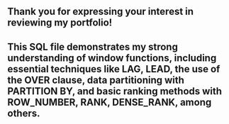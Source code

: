 ## Thank you for expressing your interest in reviewing my portfolio!

## This SQL file demonstrates my strong understanding of window functions, including essential techniques like LAG, LEAD, the use of the OVER clause, data partitioning with PARTITION BY, and basic ranking methods with ROW_NUMBER, RANK, DENSE_RANK, among others.
